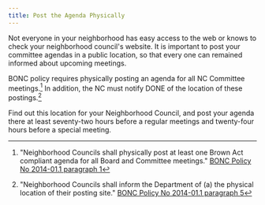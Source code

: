 ```yaml
---
title: Post the Agenda Physically
---
```


Not everyone in your neighborhood has easy access to the web or knows to check
your neighborhood council's website. It is important to post your committee
agendas in a public location, so that every one can remained informed about
upcoming meetings.

BONC policy requires physically posting an agenda for all NC Committee
meetings.[^bonc2014011] In addition, the NC must notify DONE of the location of
these postings.[^postinglocation]

Find out this location for your Neighborhood Council, and post your agenda there
at least seventy-two hours before a regular meetings and twenty-four hours
before a special meeting.

[^bonc2014011]:
      "Neighborhood Councils shall physically post at least one Brown Act compliant agenda for all Board and Committee meetings."
      [BONC Policy No
      2014-01.1 paragraph 1](https://empowerla.org/wp-content/uploads/2012/03/NC-AGENDA-POSTING-REQUIREMENTS_2014-01.1_revised-08-18-14.pdf)

[^postinglocation]:
      "Neighborhood Councils shall inform the Department of (a) the physical
      location of their posting site."
      [BONC Policy No
      2014-01.1 paragraph 5](https://empowerla.org/wp-content/uploads/2012/03/NC-AGENDA-POSTING-REQUIREMENTS_2014-01.1_revised-08-18-14.pdf)
